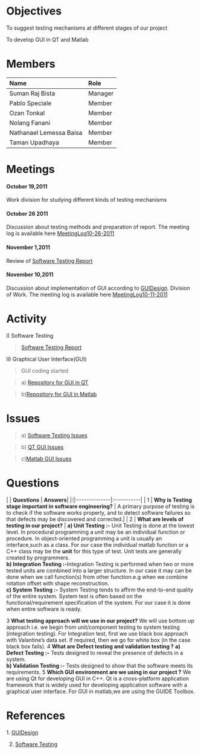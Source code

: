 

# Objectives #
To suggest testing mechanisms at different stages of our project

To develop GUI in QT and Matlab

# Members #
| **Name** | **Role** |
|:---------|:---------|
| Suman Raj Bista | Manager |
| Pablo Speciale | Member |
| Ozan Tonkal | Member |
| Nolang Fanani | Member |
| Nathanael Lemessa Baisa | Member |
|Taman Upadhaya | Member |

# Meetings #
#### October 19,2011 ####
Work division for studying different kinds of testing mechanisms

#### October 26 2011 ####
Discussion about testing methods and preparation of report. The meeting log is available here
[MeetingLog10-26-2011](https://docs.google.com/document/d/18KxTrRr7QQXFXsMmgC5khvIhggYPykAGTBwDcLt-NYA/edit?hl=en_US#)

#### November 1,2011 ####
Review of  [Software Testing Report](https://docs.google.com/document/d/1taOXreZJKWHshbyNGalSH5IWHMaHoAODTE7s3I3Q2Wk/edit?hl=en_US#)

#### November 10,2011 ####
Discussion about implementation of GUI according to   [GUIDesign](https://docs.google.com/viewer?a=v&pid=explorer&chrome=true&srcid=0B5di_0iaJKEVNzkyOGVmMWItNDkzYy00ZDYxLTkyNzgtZjA5MWI1NTJjMjgx&hl=es).
Division of Work. The meeting log is available here [MeetingLog10-11-2011](https://docs.google.com/document/d/1hBKXTv4NDLvKP832IR869Neb7_1LSm81P8KZVVr_ry4/edit?hl=en_US)

# Activity #
I) Software Testing
> [Software Testing Report](https://docs.google.com/document/d/1taOXreZJKWHshbyNGalSH5IWHMaHoAODTE7s3I3Q2Wk/edit?hl=en_US#)

II) Graphical User Interface(GUI)
> GUI coding started

> a) [Repository for GUI in QT](https://vibot6-mscv3-se.googlecode.com/svn/trunk/project/c++/gui/)

> b)[Repository for GUI in Matlab](https://vibot6-mscv3-se.googlecode.com/svn/trunk/project/matlab/gui/)

# Issues #
> a) [Software Testing Issues](http://code.google.com/p/vibot6-mscv3-se/issues/detail?id=3)

> b) [QT GUI Issues](http://code.google.com/p/vibot6-mscv3-se/issues/detail?id=4)

> c)[Matlab GUI Issues](http://code.google.com/p/vibot6-mscv3-se/issues/detail?id=5)

# Questions #
| | **Questions** | **Answers**|
|:|:--------------|:-----------|
| 1 | **Why is Testing stage important in software engineering?**     | A primary purpose of testing is to check if the software works properly, and to detect software failures so that defects may be discovered and corrected.|
| 2 | **What are levels of testing in our project?**                  | **a) Unit Testing :-** Unit Testing is done at the lowest level. In procedural programming a unit may be an individual function or procedure. In object-oriented programming a unit is usually an interface,such as a class. For our case the individual matlab function or a C++ class  may be the **unit** for this type of test. Unit tests are generally created by programmers.<br><b>b) Integration Testing :-</b>Integration Testing is performed when two or more tested units are combined into a larger structure. In our case it may can be done when we call function(s) from other function.e.g when we combine rotation offset with shape reconstruction. <br><b>c) System Testing :-</b> System Testing tends to affirm the end-to-end quality of the entire system. System test is often based on the functional/requirement specification of the system. For our case it is done when entire software is ready. <br>
<tr><td> 3 </td><td> <b>What testing approach will we use in our project?</b>           </td><td>  We will use bottom up approach i.e. we begin from unit/component testing to system testing (integration testing). For Integration test, first we use black box approach with Valantine’s data set. If required, then we go for white box (in the case black box fails).</td></tr>
<tr><td> 4 </td><td> <b>What are Defect testing and validation testing ?</b>            </td><td> <b>a) Defect Testing :-</b> Tests designed to reveal the presence of defects in a system. <br><b>b) Validation Testing :-</b> Tests designed to show that the software meets its requirements. </td></tr>
<tr><td> 5 </td><td> <b>Which GUI environment are we using in our project ?</b>         </td><td> We are using Qt for developing GUI in C++. Qt is a cross-platform application framework that is widely used for developing application software with a graphical user interface. For GUI in matlab,we are using the GUIDE Toolbox. </td></tr></tbody></table>

<h1>References</h1>
1. <a href='https://docs.google.com/viewer?a=v&pid=explorer&chrome=true&srcid=0B5di_0iaJKEVNzkyOGVmMWItNDkzYy00ZDYxLTkyNzgtZjA5MWI1NTJjMjgx&hl=es'>GUIDesign</a>

2. <a href='http://en.wikipedia.org/wiki/Software_testing'>Software Testing</a>